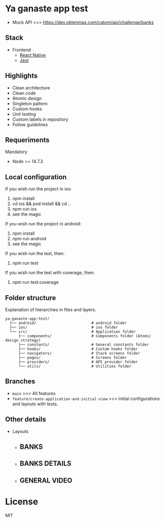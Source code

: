 # Ya ganaste app test

- Mock API >>> https://dev.obtenmas.com/catom/api/challenge/banks
## Stack

- Frontend
  - [React Native](https://reactnative.dev/)
  - [Jest](https://jestjs.io/)

## Highlights

- Clean architecture
- Clean code
- Atomic design
- Singleton pattern
- Custom hooks
- Unit testing
- Custom labels in repository
- Follow guidelines

## Requeriments
Mandatory

- Node >= 14.7.3

## Local configuration
If you wish run the project in ios:

1. npm install
2. cd ios && pod install && cd ..
2. npm run ios
3. see the magic

If you wish run the project in android:

1. npm install
2. npm run android
3. see the magic

If you wish run the test, then:

1. npm run test

If you wish run the test with coverage, then:

1. npm run test:coverage

## Folder structure
Explanation of hierarchies in files and layers.

    ya-ganaste-app-test/
      ├── android/                         # android folder
      ├── ios/                             # ios folder
      └── src/                             # Application folder
          ├── components/                  # Components folder (Atomic design strategy)
          ├── constants/                   # General constants folder
          ├── hooks/                       # Custom hooks folder
          ├── navigators/                  # Stack screens folder
          ├── pages/                       # Screens folder
          ├── providers/                   # API provider folder
          └── utils/                       # Utilities folder

## Branches

- `main` >>> All features
- `feature/create-application-and-initial-view` >>> initial configurations and layouts with tests.

## Other details

- Layouts
  - BANKS
    - 
  - BANKS DETAILS
    - 
  - GENERAL VIDEO
    - 
# License

MIT